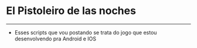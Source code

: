 # El Pistoleiro de las noches
------------------------------------
- Esses scripts que vou postando se trata do jogo que estou desenvolvendo pra Android e IOS
